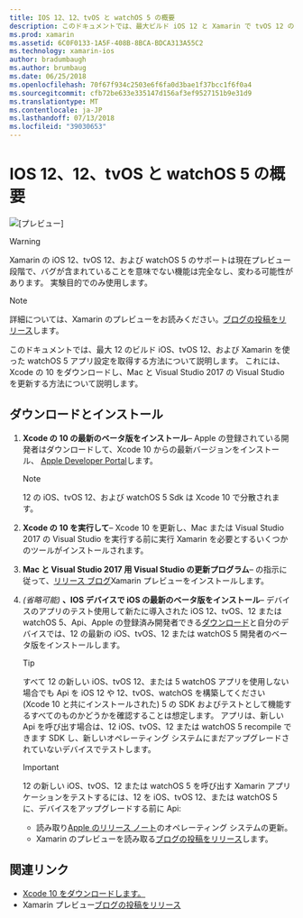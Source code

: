 ```yaml
---
title: IOS 12、12、tvOS と watchOS 5 の概要
description: このドキュメントでは、最大ビルド iOS 12 と Xamarin で tvOS 12 のアプリ設定を取得する方法について説明します。 これには、Xcode の 10 をダウンロードし、Mac と Visual Studio 2017 の Visual Studio を更新する方法について説明します。
ms.prod: xamarin
ms.assetid: 6C0F0133-1A5F-408B-8BCA-BDCA313A55C2
ms.technology: xamarin-ios
author: bradumbaugh
ms.author: brumbaug
ms.date: 06/25/2018
ms.openlocfilehash: 70f67f934c2503e6f6fa0d3bae1f37bcc1f6f0a4
ms.sourcegitcommit: cfb72be633e335147d156af3ef9527151b9e31d9
ms.translationtype: MT
ms.contentlocale: ja-JP
ms.lasthandoff: 07/13/2018
ms.locfileid: "39030653"
---
```

# <a name="getting-started-with-ios-12-tvos-12-and-watchos-5"></a>IOS 12、12、tvOS と watchOS 5 の概要

![[プレビュー]](~/media/shared/preview.png)

> [!WARNING]
> Xamarin の iOS 12、tvOS 12、および watchOS 5 のサポートは現在プレビュー段階で、バグが含まれていることを意味でない機能は完全なし、変わる可能性があります。 実験目的でのみ使用します。

> [!NOTE]
> 詳細については、Xamarin のプレビューをお読みください。[ブログの投稿をリリース](https://releases.xamarin.com/preview-release-xcode-10-beta-3/)します。

このドキュメントでは、最大 12 のビルド iOS、tvOS 12、および Xamarin を使った watchOS 5 アプリ設定を取得する方法について説明します。 これには、Xcode の 10 をダウンロードし、Mac と Visual Studio 2017 の Visual Studio を更新する方法について説明します。

## <a name="download-and-install"></a>ダウンロードとインストール

1. **Xcode の 10 の最新のベータ版をインストール**– Apple の登録されている開発者はダウンロードして、Xcode 10 からの最新バージョンをインストール、 [Apple Developer Portal](https://developer.apple.com/download/)します。

   > [!NOTE]
   > 12 の iOS、tvOS 12、および watchOS 5 Sdk は Xcode 10 で分散されます。

2. **Xcode の 10 を実行して**– Xcode 10 を更新し、Mac または Visual Studio 2017 の Visual Studio を実行する前に実行 Xamarin を必要とするいくつかのツールがインストールされます。

3. **Mac と Visual Studio 2017 用 Visual Studio の更新プログラム**– の指示に従って、[リリース ブログ](https://releases.xamarin.com/preview-release-xcode-10-beta-3/)Xamarin プレビューをインストールします。

4. _(省略可能)_ **、IOS デバイスで iOS の最新のベータ版をインストール**– デバイスのアプリのテスト使用して新たに導入された iOS 12、tvOS、12 または watchOS 5、Api、Apple の登録済み開発者できる[ダウンロード](https://developer.apple.com/download)と自分のデバイスでは、12 の最新の iOS、tvOS、12 または watchOS 5 開発者のベータ版をインストールします。

   > [!TIP]
   > すべて 12 の新しい iOS、tvOS 12、または 5 watchOS アプリを使用しない場合でも Api を iOS 12 や 12、tvOS、watchOS を構築してください (Xcode 10 と共にインストールされた) 5 の SDK およびテストとして機能するすべてのものかどうかを確認することは想定します。 アプリは、新しい Api を呼び出す場合は、12 iOS、tvOS、12 または watchOS 5 recompile できます SDK し、新しいオペレーティング システムにまだアップグレードされていないデバイスでテストします。

   > [!IMPORTANT]
   > 12 の新しい iOS、tvOS、12 または watchOS 5 を呼び出す Xamarin アプリケーションをテストするには、12 を iOS、tvOS 12、または watchOS 5 に、デバイスをアップグレードする前に Api:
   > - 読み取り[Apple のリリース ノート](https://developer.apple.com/download/)のオペレーティング システムの更新。
   > - Xamarin のプレビューを読み取る[ブログの投稿をリリース](https://releases.xamarin.com/preview-release-xcode-10-beta-3/)します。

## <a name="related-links"></a>関連リンク

- [Xcode 10 をダウンロードします。](https://developer.apple.com/download/)
- Xamarin プレビュー[ブログの投稿をリリース](https://releases.xamarin.com/preview-release-xcode-10-beta-3/)

